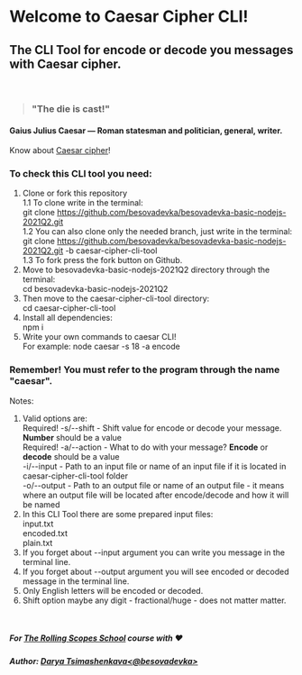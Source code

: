 # Welcome to Caesar Cipher CLI!
## The CLI Tool for encode or decode you messages with Caesar cipher.   
&nbsp;
> ### "The die is cast!"  

#### Gaius Julius Caesar — Roman statesman and politician, general, writer.  

Know about [Caesar cipher](https://en.wikipedia.org/wiki/Caesar_cipher)!  

### To check this CLI tool you need:  

1. Clone or fork this repository  
1.1 To clone write in the terminal:  
git clone https://github.com/besovadevka/besovadevka-basic-nodejs-2021Q2.git  
1.2 You can also clone only the needed branch, just write in the terminal:  
git clone https://github.com/besovadevka/besovadevka-basic-nodejs-2021Q2.git -b caesar-cipher-cli-tool  
1.3 To fork press the fork button on Github.  
2. Move to besovadevka-basic-nodejs-2021Q2 directory through the terminal:  
cd besovadevka-basic-nodejs-2021Q2    
3. Then move to the caesar-cipher-cli-tool directory:  
cd caesar-cipher-cli-tool  
4. Install all dependencies:  
npm i  
5. Write your own commands to caesar CLI!  
For example: node caesar -s 18 -a encode  

### Remember! You must refer to the program through the name "caesar".  

Notes:
1. Valid options are:  
Required! -s/--shift - Shift value for encode or decode your message. **Number** should be a value  
Required! -a/--action - What to do with your message? **Encode** or **decode** should be a value  
-i/--input - Path to an input file or name of an input file if it is located in caesar-cipher-cli-tool folder  
-o/--output - Path to an output file or name of an output file - it means where an output file will be located after encode/decode and how it will be named  
2. In this CLI Tool there are some prepared input files:  
input.txt  
encoded.txt  
plain.txt  
3. If you forget about --input argument you can write you message in the terminal line.
4. If you forget about --output argument you will see encoded or decoded message in the terminal line.
5. Only English letters will be encoded or decoded.  
6. Shift option maybe any digit - fractional/huge - does not matter matter.

&nbsp;
##### For [The Rolling Scopes School](https://rs.school/) course with ♥
##### Author: [Darya Tsimashenkava<@besovadevka>](https://github.com/besovadevka)
